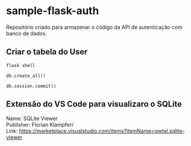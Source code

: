 # sample-flask-auth

Repositório criado para armazenar o código da API de autenticação com banco de dados.

## Criar o tabela do User

```
flask shell
```

```
db.create_all()
```

```
db.session.commit()
```

## Extensão do VS Code para visualizaro o SQLite

Name: SQLite Viewer</br>
Publisher: Florian Klampferr</br>
Link: https://marketplace.visualstudio.com/items?itemName=qwtel.sqlite-viewer
